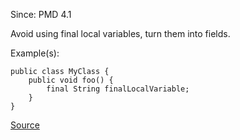 Since: PMD 4.1

Avoid using final local variables, turn them into fields.

Example(s):
```
public class MyClass {
    public void foo() {
        final String finalLocalVariable;
    }
}
```

[Source](https://pmd.github.io/pmd-5.6.1/pmd-java/rules/java/controversial.html#AvoidFinalLocalVariable)
